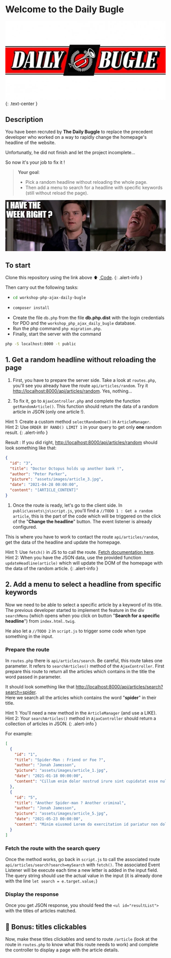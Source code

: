 # Welcome to the Daily Bugle

![Daily Bugle](Daily_bugle_logo.webp)
{: .text-center }

## Description

You have been recruted by **The Daily Buggle** to replace the precedent developer who worked on a way to rapidly change the homepage's headline of the website.

Unfortunatly, he did not finish and let the project incomplete...

So now it's your job to fix it !  
>**Your goal**: 
> - Pick a random headline without reloading the whole page. 
> - Then add a menu to search for a headline with specific keywords (still without reload the page).

![Daily Bugle](daily-bugle.png)


## To start

Clone this repository using the link above ⬆ <a href="#input-clone"><i class="bi bi-code-slash"></i>&nbsp;Code</a>. 
{: .alert-info } 

Then carry out the following tasks:
- ```bash
  cd workshop-php-ajax-daily-bugle
  ```
- ```bash
  composer install
  ```
- Create the file `db.php` from the file **db.php.dist** with the login credentials for PDO and the `workshop_php_ajax_daily_bugle` database.
- Run the php command `php migration.php`.
- Finally, start the server with the command
```bash
php -S localhost:8000 -t public
```

## 1. Get a random headline without reloading the page

1. First, you have to prepare the server side. Take a look at `routes.php`, you'll see you already have the route `api/articles/random`. Try it [http://localhost:8000/api/articles/random](http://localhost:8000/api/articles/random). Yes, nothing...

2. To fix it, go to `AjaxController.php` and complete the function `getRandomArticle()`. This function should return the data of a random article in JSON (only one article !). 
   
Hint 1: Create a custom method `selectRandomOne()` in `ArticleManager`.  
Hint 2: Use `ORDER BY RAND() LIMIT 1` in your query to get only **one** random result.
{: .alert-info }

Result : If you did right, [http://localhost:8000/api/articles/random](http://localhost:8000/api/articles/random) should look something like that: 
```json
{
  "id": "3",
  "title": "Doctor Octopus holds up another bank !",
  "author": "Peter Parker",
  "picture": "assets/images/article_3.jpg",
  "date": "2021-04-28 00:00:00",
  "content": "[ARTICLE_CONTENT]"
}
```

1. Once the route is ready, let's go to the client side. In `public\assets\js\script.js`, you'll find a `//TODO 1 : Get a random article`, this is the part of the code which will be triggered on the click of the "**Change the headline**" button. The event listener is already configured.

This is where you have to work to contact the route `api/articles/random`, get the data of the headline and update the homepage.

Hint 1: Use `fetch()` in JS to to call the route. [Fetch documentation here](https://developer.mozilla.org/en-US/docs/Web/API/Fetch_API/Using_Fetch).  
Hint 2: When you have the JSON data, use the provided function `updateHeadline(article)` which will update the DOM of the homepage with the data of the random article.
{: .alert-info }

## 2. Add a menu to select a headline from specific keywords

Now we need to be able to select a specific article by a keyword of its title.
The previous developer started to implement the feature in the div `searchMenu` (which opens when you click on button "**Search for a specific headline**") from `index.html.twig`.  

He also let a `//TODO 2` in `script.js` to trigger some code when type something in the input.

### Prepare the route
In `routes.php` there is `api/articles/search`. Be careful, this route takes one parameter. It refers to `searchArticles()` method of the `AjaxController`.
First prepare this route to return all the articles which contains in the title the word passed in parameter.

It should look something like that [http://localhost:8000/api/articles/search?search=spider](http://localhost:8000/api/articles/search?search=spider).  
Here we search all the articles which contains the word "**spider**" in their title.

Hint 1: You'll need a new method in the `ArticleManager` (and use a LIKE).  
Hint 2: Your `searchArticles()` method in `AjaxController` should return a collection of articles in JSON.
{: .alert-info }

For example:
```json
[
  {
    "id": "1",
    "title": "Spider-Man : Friend or Foe ?",
    "author": "Jonah Jamesson",
    "picture": "assets/images/article_1.jpg",
    "date": "2021-01-18 00:00:00",
    "content": "Cillum enim dolor nostrud irure sint cupidatat esse nulla ipsum proident nisi. Eiusmod reprehenderit aliqua nostrud mollit. Ex ut in ipsum commodo culpa esse ullamco ex. Anim velit et qui non elit pariatur. Non occaecat est veniam aliquip incididunt duis eiusmod irure magna aute. Irure officia consequat est cillum occaecat officia ipsum culpa sint irure pariatur cillum veniam aliqua. Tempor quis veniam aliqua amet magna laborum consectetur laborum laborum do. Sit anim laborum aliquip eu voluptate do aliqua proident. Ex consectetur occaecat in aliqua labore deserunt duis deserunt eiusmod fugiat. Dolor in quis sint consequat occaecat ea aliquip minim proident labore."
  },
  {
    "id": "5",
    "title": "Another Spider-man ? Another criminal",
    "author": "Jonah Jamesson",
    "picture": "assets/images/article_5.jpg",
    "date": "2021-05-23 00:00:00",
    "content": "Minim eiusmod Lorem do exercitation id pariatur non dolore ullamco ea. Magna id veniam eu nulla nostrud velit consectetur ad in fugiat in ea aliqua proident. Ipsum adipisicing minim cupidatat eiusmod aute. Consequat voluptate minim nostrud laboris sunt eiusmod ut ut exercitation qui eiusmod nostrud minim quis. Eu reprehenderit ad eiusmod consequat. Aute pariatur ullamco esse dolor eu eiusmod exercitation do sit amet enim. Cupidatat magna eiusmod fugiat id anim eiusmod consectetur consectetur deserunt tempor esse proident est. Laborum nulla fugiat aliqua elit mollit laboris. Tempor nisi id culpa quis sunt duis in. Ut consectetur incididunt."
  }
]
```

### Fetch the route with the search query
Once the method works, go back in `script.js` to call the associated route `api/articles/search?search=mySearch` with `fetch()`. The associated Event Listener will be execute each time a new letter is added in the input field. The query string should use the actual value in the input (it is already done with the line `let search = e.target.value;`)


### Display the response
Once you get JSON response, you should feed the `<ul id="resultList">` with the titles of articles matched.

## 🎁 Bonus: titles clickables
Now, make these titles clickables and send to route `/article` (look at the route in `routes.php` to know what this route needs to work) and complete the controller to display a page with the article details. 
